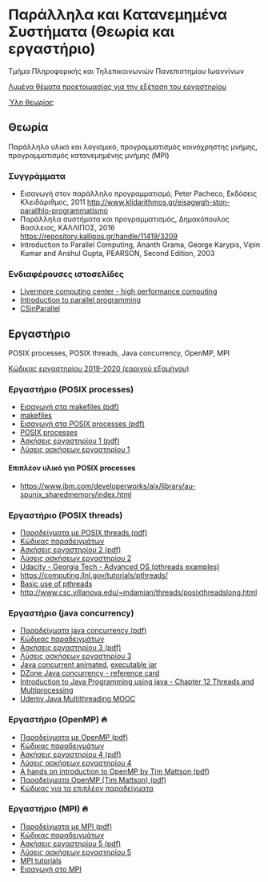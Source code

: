 # Παράλληλα και Κατανεμημένα Συστήματα (Θεωρία και εργαστήριο)

Τμήμα Πληροφορικής και Τηλεπικοινωνιών Πανεπιστημίου Ιωαννίνων

<!--
~~[Ύλη προόδου](./proodos.md)~~
 -->

[Λυμένα θέματα προετοιμασίας για την εξέταση του εργαστηρίου](./exams_preparation/lab_exams_prep_19.pdf)

<!-- ## ΕΞΕΤΑΣΗ ΘΕΩΡΙΑΣ ΣΤΙΣ 25/6/2019 14:30-16:30 -->

[Ύλη θεωρίας](./teliki.md)

## Θεωρία

Παράλληλο υλικό και λογισμικό, προγραμματισμός κοινόχρηστης μνήμης, προγραμματισμός κατανεμημένης μνήμης (MPI)

### Συγγράμματα

* Εισαγωγή στον παράλληλο προγραμματισμό, Peter Pacheco, Εκδόσεις Κλειδάριθμος, 2011 <http://www.klidarithmos.gr/eisagwgh-ston-parallhlo-programmatismo>
* Παράλληλα συστήματα και προγραμματισμός, Δημακόπουλος Βασίλειος, ΚΑΛΛΙΠΟΣ, 2016 <https://repository.kallipos.gr/handle/11419/3209>
* Introduction to Parallel Computing, Ananth Grama, George Karypis, Vipin Kumar and Anshul Gupta, PEARSON, Second Edition, 2003

### Ενδιαφέρουσες ιστοσελίδες

* [Livermore computing center - high performance computing](https://hpc.llnl.gov/training/tutorials)
* [Introduction to parallel programming](https://computing.llnl.gov/tutorials/parallel_comp/)
* [CSinParallel](https://csinparallel.org/index.html)

## Εργαστήριο

POSIX processes, POSIX threads, Java concurrency, OpenMP, MPI

[Κώδικας εργαστηρίου 2019-2020 (εαρινού εξαμήνου)](./live_coding/)

### Εργαστήριο (POSIX processes)

* [Εισαγωγή στα makefiles (pdf)](./docs/00.makefiles.pdf)
* [makefiles](./lab00/README.md)
* [Εισαγωγή στα POSIX processes (pdf)](./docs/01.POSIX%20processes.pdf)
* [POSIX processes](./lab01/README.md)
* [Ασκήσεις εργαστηρίου 1 (pdf)](./docs/02.ΑΣΚΗΣΕΙΣ%20ΕΡΓΑΣΤΗΡΙΟΥ%201%20(POSIX%20PROCESSES).pdf)
* [Λύσεις ασκήσεων εργαστηρίου 1](./lab01x/README.md)

#### Επιπλέον υλικό για POSIX processes

* <https://www.ibm.com/developerworks/aix/library/au-spunix_sharedmemory/index.html>

### Εργαστήριο (POSIX threads)

* [Παραδείγματα με POSIX threads (pdf)](./docs/03.POSIX%20threads.pdf)
* [Κώδικας παραδειγμάτων](./lab02/README.md)
* [Ασκήσεις εργαστηρίου 2 (pdf)](./docs/04.ΑΣΚΗΣΕΙΣ%20ΕΡΓΑΣΤΗΡΙΟΥ%202%20(POSIX%20THREADS).pdf)
* [Λύσεις ασκήσεων εργαστηρίου 2](./lab02x/README.md)
* [Udacity - Georgia Tech - Advanced OS (pthreads examples)](./lab02gt/README.md)
* <https://computing.llnl.gov/tutorials/pthreads/>
* [Basic use of pthreads](https://www.ibm.com/developerworks/library/l-pthred/index.html)
* <http://www.csc.villanova.edu/~mdamian/threads/posixthreadslong.html>

### Εργαστήριο (java concurrency)

* [Παραδείγματα java concurrency (pdf)](./docs/05.JAVA%20CONCURRENCY.pdf)
* [Κώδικας παραδειγμάτων](./lab03/README.md)
* [Ασκήσεις εργαστηρίου 3 (pdf)](./docs/06.ΑΣΚΗΣΕΙΣ%20ΕΡΓΑΣΤΗΡΙΟΥ%203%20(JAVA%20CONCURRENCY).pdf)
* [Λύσεις ασκήσεων εργαστηρίου 3](./lab03x/README.md)
* [Java concurrent animated](http://www.jconcurrent.com/), [executable jar](./lab03ca/javaConcurrentAnimated.jar)
* [DZone Java concurrency - reference card](https://dzone.com/refcardz/core-java-concurrency)
* [Introduction to Java Programming using java - Chapter 12 Threads and Multiprocessing](http://math.hws.edu/javanotes/c12/index.html)
* [Udemy Java Multithreading MOOC](https://www.udemy.com/java-multithreading/)

### Εργαστήριο (OpenMP) :fire:

* [Παραδείγματα με OpenMP (pdf)](./docs/07.OPENMP.pdf)
* [Κώδικας παραδειγμάτων](./lab04/README.md)
* [Ασκήσεις εργαστηρίου 4 (pdf)](./docs/09.ΑΣΚΗΣΕΙΣ%20ΕΡΓΑΣΤΗΡΙΟΥ%204%20(OPENMP).pdf)
* [Λύσεις ασκήσεων εργαστηρίου 4](./lab04x/README.md)
* [A hands on introduction to OpenMP by Tim Mattson (pdf)](http://www.openmp.org/wp-content/uploads/Intro_To_OpenMP_Mattson.pdf)
* [Παραδείγματα OpenMP (Tim Mattson) (pdf)](./docs/08.OPENMP%20(Tim%20Mattson).pdf)
* [Κώδικας για τα επιπλέον παραδείγματα](./lab04ma/README.md)

### Εργαστήριο (MPI) :fire:

* [Παραδείγματα με MPI (pdf)](./docs/10.MPI.pdf)
* [Κώδικας παραδειγμάτων](./lab05/README.md)
* [Ασκήσεις εργαστηρίου 5 (pdf)](./docs/11.ΑΣΚΗΣΕΙΣ%20ΕΡΓΑΣΤΗΡΙΟΥ%205%20(MPI).pdf)
* [Λύσεις ασκήσεων εργαστηρίου 5](./lab05x/README.md)
* [MPI tutorials](http://mpitutorial.com/tutorials/)
* [Εισαγωγή στο MPI](http://condor.cc.ku.edu/~grobe/docs/intro-MPI-C.shtml)

<!-- Δημιουργία όλων των εκτελέσιμων

```bash
bash makeall.sh
```

Διαγραφή όλων των εκτελέσιμων

```bash
bash makeall.sh clean
``` -->
